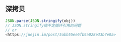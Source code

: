 ## 深拷贝

```javascript
JSON.parse(JSON.stringify(obj))
// JSON.stringify搞不定循环引用的问题
// or
<https://juejin.im/post/5abb55ee6fb9a028e33b7e0a>
